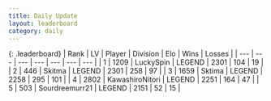 ```yaml
---
title: Daily Update
layout: leaderboard
category: daily
---
```


{: .leaderboard}
| Rank | LV | Player | Division | Elo | Wins | Losses |
| --- | --- | --- | --- | --- | --- | --- |
| <span data-change="0">1</span> | 1209 | <span title="ID: 498412">LuckySpin</span> | LEGEND | <span data-change="41">2301</span> | <span data-change="21">104</span> | <span data-change="4">19</span> |
| <span data-change="0">2</span> | 446 | <span title="ID: 402846">Skitma</span> | LEGEND | <span data-change="44">2301</span> | <span data-change="21">258</span> | <span data-change="2">97</span> |
| <span data-change="1">3</span> | 1659 | <span title="ID: 353063">Sktima</span> | LEGEND | <span data-change="75">2258</span> | <span data-change="32">295</span> | <span data-change="6">101</span> |
| <span data-change="-1">4</span> | 2802 | <span title="ID: 164871">KawashiroNitori</span> | LEGEND | <span data-change="-4">2251</span> | <span data-change="4">164</span> | <span data-change="2">47</span> |
| <span data-change="4">5</span> | 503 | <span title="ID: 633686">Sourdreemurr21</span> | LEGEND | <span data-change="13">2151</span> | <span data-change="1">52</span> | <span data-change="0">15</span> |